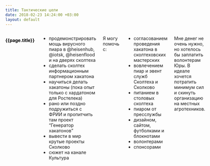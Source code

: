 ```yaml
---
title: Тактические цели
date: 2018-02-23 14:24:00 +03:00
layout: default
---
```



<div class="block-3 team">
	<div class="container">
		<div class="row">
			<div class="twelve columns block-header">
				<h4 style="color: black;">{{page.title}}</h4>

- продемонстрировать мощь вирусного пиара в @heisenhub, @iotsk, @heisenflood и на дверях сколтеха
- сделать сколтех информационным партнером хакатона
- научиться делать хакатоны (пока опыт только с хардатоном для Ростелека)
- рано или поздно подружиться с ФРИИ и пропитчить там проект “Генератор хакатонов”
- вывести в мир крутые проекты Сколково
- сюжет на канале Культура

Я могу помочь с:
- согласованием проведения хакатона в сколтеховских мастерских
- вовлечением пиар и эвент служб Сколтеха и Сколково
- питанием в столовых сколтеха
- пиаром от пресслужбы
- дизайном, сайтом, футболками и блокнотами
- волонтерами
- спонсорами

Мне денег не очень нужно, но хотелось бы заплатить волонтерам Юры. В идеале хочется потратить минимум сил и скинуть организацию на местных агротехников.

</div>
</div>
</div>
</div>
